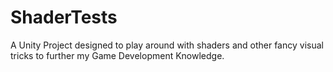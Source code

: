 # ShaderTests
A Unity Project designed to play around with shaders and other fancy visual tricks to further my Game Development Knowledge.
